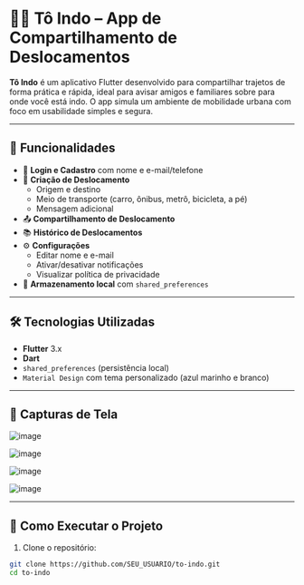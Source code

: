 # 🚶‍♂️ Tô Indo – App de Compartilhamento de Deslocamentos

**Tô Indo** é um aplicativo Flutter desenvolvido para compartilhar trajetos de forma prática e rápida, ideal para avisar amigos e familiares sobre para onde você está indo. O app simula um ambiente de mobilidade urbana com foco em usabilidade simples e segura.

---

## 📱 Funcionalidades

- 🔐 **Login e Cadastro** com nome e e-mail/telefone
- 🧭 **Criação de Deslocamento**
  - Origem e destino
  - Meio de transporte (carro, ônibus, metrô, bicicleta, a pé)
  - Mensagem adicional
- 📤 **Compartilhamento de Deslocamento**
- 📚 **Histórico de Deslocamentos**
- ⚙️ **Configurações**
  - Editar nome e e-mail
  - Ativar/desativar notificações
  - Visualizar política de privacidade
- 💾 **Armazenamento local** com `shared_preferences`

---

## 🛠 Tecnologias Utilizadas

- **Flutter** 3.x
- **Dart**
- `shared_preferences` (persistência local)
- `Material Design` com tema personalizado (azul marinho e branco)

---

## 📸 Capturas de Tela

![image](https://github.com/user-attachments/assets/6318cd45-2a07-4981-979c-661c85a71c0f)

![image](https://github.com/user-attachments/assets/a2dc16b4-5bd2-41cc-b2af-8c2b8178fba6)

![image](https://github.com/user-attachments/assets/1a2aee29-0349-42f9-a1d5-279e3b7404ae)

![image](https://github.com/user-attachments/assets/a21bd720-2ce1-470e-87cb-9492656d32ef)


---

## 🚀 Como Executar o Projeto

1. Clone o repositório:

```bash
git clone https://github.com/SEU_USUARIO/to-indo.git
cd to-indo
